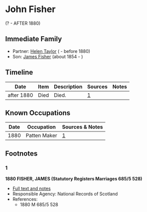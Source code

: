 ﻿---
layout: person
subject_key: i81248806
permalink: /people/i81248806
---

# John Fisher
(? - AFTER 1880)

## Immediate Family

* Partner: [Helen Taylor](./@47549486@-helen-taylor-b-d1880.md) ( - before 1880)
* Son: [James Fisher](./@22540348@-james-fisher-b1854-d.md) (about 1854 - )

## Timeline

Date | Item | Description | Sources | Notes
---|---|---|---|---
after 1880 | Died | Died. | [1](#1) | 

## Known Occupations

Date | Occupation | Sources & Notes
---|---|---
1880 | Patten Maker | [1](#1)

## Footnotes

### 1

**1880 FISHER, JAMES (Statutory Registers Marriages 685/5 528)**

* [Full text and notes](../sources/@35889678@-1880-fisher,-james-statutory-registers-marriages-685-5-528-.md)
* Responsible Agency: National Records of Scotland
* References: 
  * 1880 M 685/5 528

